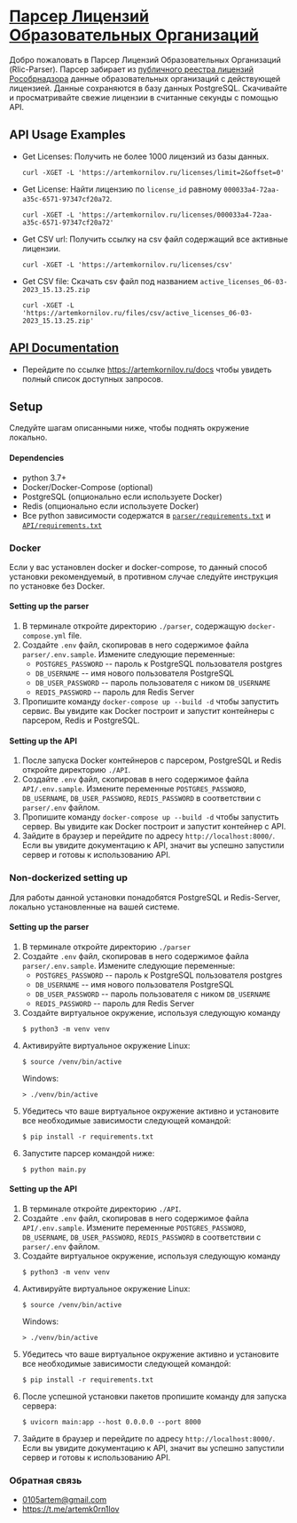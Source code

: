 # [Парсер Лицензий Образовательных Организаций](https://artemkornilov.ru/docs)
Добро пожаловать в Парсер Лицензий Образовательных Организаций (Rlic-Parser). Парсер забирает из [публичного реестра лицензий Рособрнадзора](https://islod.obrnadzor.gov.ru/rlic/) данные образовательных организаций с действующей лицензией. Данные сохраняются в базу данных PostgreSQL. Скачивайте и просматривайте свежие лицензии в считанные секунды с помощью API.
## API Usage Examples
- Get Licenses: Получить не более 1000 лицензий из базы данных.
    ```
    curl -XGET -L 'https://artemkornilov.ru/licenses/limit=2&offset=0'
    ```
- Get License: Найти лицензию по `license_id` равному `000033a4-72aa-a35c-6571-97347cf20a72`.
    ```
    curl -XGET -L 'https://artemkornilov.ru/licenses/000033a4-72aa-a35c-6571-97347cf20a72'
    ```
- Get CSV url: Получить ссылку на csv файл содержащий все активные лицензии. 
    ```
    curl -XGET -L 'https://artemkornilov.ru/licenses/csv'
    ```
- Get CSV file: Скачать csv файл под названием `active_licenses_06-03-2023_15.13.25.zip`
    ```
    curl -XGET -L 'https://artemkornilov.ru/files/csv/active_licenses_06-03-2023_15.13.25.zip'
    ```
 
## [API Documentation](https://artemkornilov.ru/docs)
- Перейдите по ссылке https://artemkornilov.ru/docs чтобы увидеть полный список доступных запросов.

## Setup
Следуйте шагам описанными ниже, чтобы поднять окружение локально.

#### Dependencies
- python 3.7+
- Docker/Docker-Compose (optional) 
- PostgreSQL (опционально если используете Docker) 
- Redis (опционально если используете Docker) 
- Все python зависимости содержатся в [`parser/requirements.txt`](https://github.com/0105artem/rlic-parser/blob/main/parser/requirements.txt) и [`API/requirements.txt`](https://github.com/0105artem/rlic-parser/blob/main/API/requirements.txt)
            
### Docker
Если у вас установлен docker и docker-compose, то данный способ установки рекомендуемый, в противном случае следуйте инструкция по установке без Docker.
#### Setting up the parser
1. В терминале откройте директорию `./parser`, содержащую `docker-compose.yml` file.
2. Создайте `.env` файл, скопировав в него содержимое файла `parser/.env.sample`. Измените следующие переменные:
   - `POSTGRES_PASSWORD` -- пароль к PostgreSQL пользователя postgres
   - `DB_USERNAME` -- имя нового пользователя PostgreSQL
   - `DB_USER_PASSWORD` -- пароль пользователя с ником `DB_USERNAME`
   - `REDIS_PASSWORD` -- пароль для Redis Server
3. Пропишите команду `docker-compose up --build -d` чтобы запустить сервис. Вы увидите как Docker построит и запустит контейнеры с парсером, Redis и PostgreSQL.

#### Setting up the API
1. После запуска Docker контейнеров с парсером, PostgreSQL и Redis откройте директорию `./API`.
2. Создайте `.env` файл, скопировав в него содержимое файла `API/.env.sample`. Измените переменные `POSTGRES_PASSWORD`, `DB_USERNAME`, `DB_USER_PASSWORD`, `REDIS_PASSWORD` в соответствии с `parser/.env` файлом.
3. Пропишите команду `docker-compose up --build -d` чтобы запустить сервер. Вы увидите как Docker построит и запустит контейнер с API.
4. Зайдите в браузер и перейдите по адресу `http://localhost:8000/`. Если вы увидите документацию к API, значит вы успешно запустили сервер и готовы к использованию API.

### Non-dockerized setting up
Для работы данной установки понадобятся PostgreSQL и Redis-Server, локально установленные на вашей системе.
#### Setting up the parser
1. В терминале откройте директорию `./parser`
2. Создайте `.env` файл, скопировав в него содержимое файла `parser/.env.sample`. Измените следующие переменные:
   - `POSTGRES_PASSWORD` -- пароль к PostgreSQL пользователя postgres
   - `DB_USERNAME` -- имя нового пользователя PostgreSQL
   - `DB_USER_PASSWORD` -- пароль пользователя с ником `DB_USERNAME`
   - `REDIS_PASSWORD` -- пароль для Redis Server
3. Создайте виртуальное окружение, используя следующую команду
    ```shell script
    $ python3 -m venv venv
    ```
4. Активируйте виртуальное окружение
    Linux:
    ```shell script
    $ source /venv/bin/active
    ```
    Windows:
    ```shell script
    > ./venv/bin/active
    ```
5. Убедитесь что ваше виртуальное окружение активно и установите все необходимые зависимости следующей командой:
    ```shell script
    $ pip install -r requirements.txt
    ```
6. Запустите парсер командой ниже:
    ```shell script
    $ python main.py
    ```

#### Setting up the API
1. В терминале откройте директорию `./API`.
2. Создайте `.env` файл, скопировав в него содержимое файла `API/.env.sample`. Измените переменные `POSTGRES_PASSWORD`, `DB_USERNAME`, `DB_USER_PASSWORD`, `REDIS_PASSWORD` в соответствии с `parser/.env` файлом.
3. Создайте виртуальное окружение, используя следующую команду
    ```shell script
    $ python3 -m venv venv
    ```
4. Активируйте виртуальное окружение
    Linux:
    ```shell script
    $ source /venv/bin/active
    ```
    Windows:
    ```shell script
    > ./venv/bin/active
    ```
5. Убедитесь что ваше виртуальное окружение активно и установите все необходимые зависимости следующей командой:
    ```shell script
    $ pip install -r requirements.txt
    ```
6. После успешной установки пакетов пропишите команду для запуска сервера:
    ```shell script
    $ uvicorn main:app --host 0.0.0.0 --port 8000
    ```
7. Зайдите в браузер и перейдите по адресу `http://localhost:8000/`. Если вы увидите документацию к API, значит вы успешно запустили сервер и готовы к использованию API.

### Обратная связь
- 0105artem@gmail.com
- https://t.me/artemk0rn1lov
